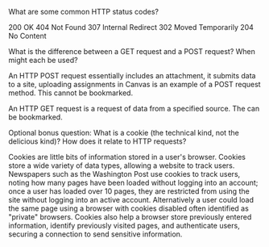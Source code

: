 What are some common HTTP status codes?

  200     OK
  404     Not Found
  307     Internal Redirect
  302     Moved Temporarily
  204     No Content


What is the difference between a GET request and a POST request? When might each be used?

  An HTTP POST request essentially includes an attachment, it submits data to a site, uploading assignments in Canvas is an example of a POST request method.  This cannot be bookmarked.

  An HTTP GET request is a request of data from a specified source.  The can be bookmarked.


Optional bonus question: What is a cookie (the technical kind, not the delicious kind)? How does it relate to HTTP requests?

  Cookies are little bits of information stored in a user's browser.  Cookies store a wide variety of data types, allowing a website to track users.  Newspapers such as the Washington Post use cookies to track users, noting how many pages have been loaded without logging into an account; once a user has loaded over 10 pages, they are restricted from using the site without logging into an active account.  Alternatively a user could load the same page using a browser with cookies disabled often identified as "private" browsers.  Cookies also help a browser store previously entered information, identify previously visited pages, and authenticate users, securing a connection to send sensitive information.

